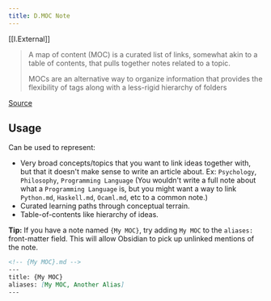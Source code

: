 ```yaml
---
title: D.MOC Note
---
```

[[I.External]]


> A map of content (MOC) is a curated list of links, somewhat akin to a table of contents, that pulls together notes related to a topic.
> 
> MOCs are an alternative way to organize information that provides the flexibility of tags along with a less-rigid hierarchy of folders

[Source](https://www.ideasnotebook.com/Map+of+Content)

## Usage

Can be used to represent:
- Very broad concepts/topics that you want to link ideas together with, but that it doesn't make sense to write an article about. Ex: `Psychology`, `Philosophy`, `Programming Language` (You wouldn't write a full note about what a `Programming Language` is, but you might want a way to link `Python.md`, `Haskell.md`, `Ocaml.md`, etc to a common note.)
- Curated learning paths through conceptual terrain.
- Table-of-contents like hierarchy of ideas.

**Tip:** If you have a note named `{My MOC}`,  try adding `My MOC` to the `aliases:` front-matter field. This will allow Obsidian to pick up unlinked mentions of the note.

```md
<!-- {My MOC}.md -->
---
title: {My MOC}
aliases: [My MOC, Another Alias]
---
```


